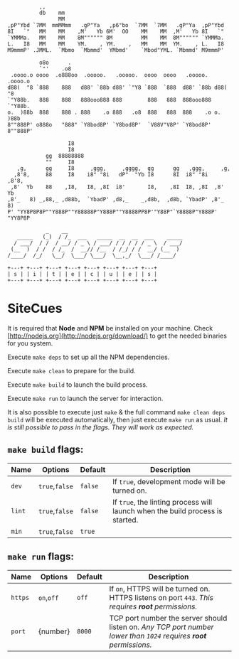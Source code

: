 
              ,,
              db    mm
                    MM
    ,pP"Ybd `7MM  mmMMmm   .gP"Ya   ,p6"bo  `7MM  `7MM   .gP"Ya  ,pP"Ybd
    8I   `"   MM    MM    ,M'   Yb 6M'  OO    MM    MM  ,M'   Yb 8I   `"
    `YMMMa.   MM    MM    8M"""""" 8M         MM    MM  8M"""""" `YMMMa.
    L.   I8   MM    MM    YM.    , YM.    ,   MM    MM  YM.    , L.   I8
    M9mmmP' .JMML.  `Mbmo  `Mbmmd'  YMbmd'    `Mbod"YML. `Mbmmd' M9mmmP'

              o8o      .
              `"'    .o8
     .oooo.o oooo  .o888oo  .ooooo.   .ooooo.  oooo  oooo   .ooooo.   .oooo.o
    d88(  "8 `888    888   d88' `88b d88' `"Y8 `888  `888  d88' `88b d88(  "8
    `"Y88b.   888    888   888ooo888 888        888   888  888ooo888 `"Y88b.
    o.  )88b  888    888 . 888    .o 888   .o8  888   888  888    .o o.  )88b
    8""888P' o888o   "888" `Y8bod8P' `Y8bod8P'  `V88V"V8P' `Y8bod8P' 8""888P'

                       I8
                       I8
                gg  88888888
                ""     I8
       ,g,      gg     I8     ,ggg,     ,gggg,  gg      gg   ,ggg,     ,g,
      ,8'8,     88     I8    i8" "8i   dP"  "Yb I8      8I  i8" "8i   ,8'8,
     ,8'  Yb    88    ,I8,   I8, ,8I  i8'       I8,    ,8I  I8, ,8I  ,8'  Yb
    ,8'_   8) _,88,_ ,d88b,  `YbadP' ,d8,_    _,d8b,  ,d8b, `YbadP' ,8'_   8)
    P' "YY8P8P8P""Y888P""Y88888P"Y888P""Y8888PP8P'"Y88P"`Y8888P"Y888P' "YY8P8P

                _    __
       _____   (_)  / /_  ___   _____  __  __  ___    _____
      / ___/  / /  / __/ / _ \ / ___/ / / / / / _ \  / ___/
     (__  )  / /  / /_  /  __// /__  / /_/ / /  __/ (__  )
    /____/  /_/   \__/  \___/ \___/  \__,_/  \___/ /____/

    +---+ +---+ +---+ +---+ +---+ +---+ +---+ +---+
    | s | | i | | t | | e | | c | | u | | e | | s |
    +---+ +---+ +---+ +---+ +---+ +---+ +---+ +---+

# SiteCues

It is required that **Node** and **NPM** be installed on your machine. Check [http://nodejs.org](http://nodejs.org/download/) to get the needed binaries for you system.

Execute `make deps` to set up all the NPM dependencies.

Execute `make clean` to prepare for the build.

Execute `make build` to launch the build process.

Execute `make run` to launch the server for interaction.

It is also possible to execute just `make` & the full command `make clean deps build` will be executed automatically, then just execute `make run` as usual. _It is still possible to pass in the flags. They will work as expected._

## `make build` flags:

Name | Options | Default | Description
--- | --- | --- | ---
`dev` | `true`,`false` | `false` | If `true`, development mode will be turned on.
`lint` | `true`,`false` | `false` | If `true`, the linting process will launch when the build process is started.
`min` | `true`,`false` | `true` |

## `make run` flags:

Name | Options | Default | Description
--- | --- | --- | ---
`https` | `on`,`off` | `off` | If `on`, HTTPS will be turned on. HTTPS listens on port `443`. _This requires **root** permissions._
`port` | {number} | `8000` | TCP port number the server should listen on. _Any TCP port number lower than `1024` requires **root** permissions._